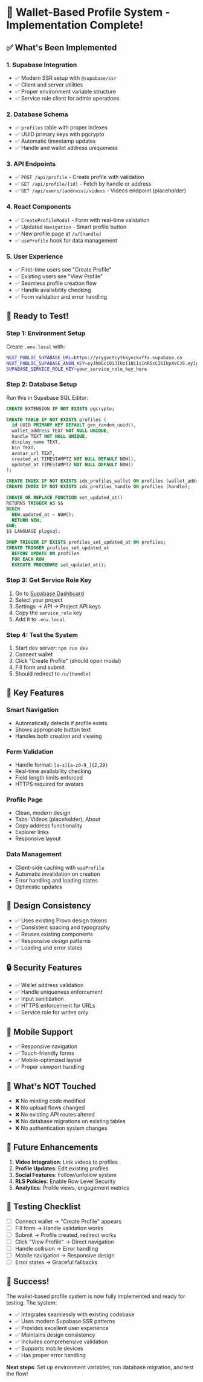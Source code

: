# 🎯 Wallet-Based Profile System - Implementation Complete!

## ✅ What's Been Implemented

### 1. **Supabase Integration**
- ✅ Modern SSR setup with `@supabase/ssr`
- ✅ Client and server utilities
- ✅ Proper environment variable structure
- ✅ Service role client for admin operations

### 2. **Database Schema**
- ✅ `profiles` table with proper indexes
- ✅ UUID primary keys with pgcrypto
- ✅ Automatic timestamp updates
- ✅ Handle and wallet address uniqueness

### 3. **API Endpoints**
- ✅ `POST /api/profile` - Create profile with validation
- ✅ `GET /api/profile/[id]` - Fetch by handle or address
- ✅ `GET /api/users/[address]/videos` - Videos endpoint (placeholder)

### 4. **React Components**
- ✅ `CreateProfileModal` - Form with real-time validation
- ✅ Updated `Navigation` - Smart profile button
- ✅ New profile page at `/u/[handle]`
- ✅ `useProfile` hook for data management

### 5. **User Experience**
- ✅ First-time users see "Create Profile"
- ✅ Existing users see "View Profile"
- ✅ Seamless profile creation flow
- ✅ Handle availability checking
- ✅ Form validation and error handling

## 🚀 Ready to Test!

### Step 1: Environment Setup
Create `.env.local` with:
```bash
NEXT_PUBLIC_SUPABASE_URL=https://yrygvctcytkkyvckxffx.supabase.co
NEXT_PUBLIC_SUPABASE_ANON_KEY=eyJhbGciOiJIUzI1NiIsInR5cCI6IkpXVCJ9.eyJpc3MiOiJzdXBhYmFzZSIsInJlZiI6InlyeWd2Y3RjeXRra3l2Y2t4ZmZ4Iiwicm9sZSI6ImFub24iLCJpYXQiOjE3NTUyNjAwMzksImV4cCI6MjA3MDgzNjAzOX0.4L5seLkjwCDdeLPLpcZbhQWhTdBzN9Aw7lSP_faCDV0
SUPABASE_SERVICE_ROLE_KEY=your_service_role_key_here
```

### Step 2: Database Setup
Run this in Supabase SQL Editor:
```sql
CREATE EXTENSION IF NOT EXISTS pgcrypto;

CREATE TABLE IF NOT EXISTS profiles (
  id UUID PRIMARY KEY DEFAULT gen_random_uuid(),
  wallet_address TEXT NOT NULL UNIQUE,
  handle TEXT NOT NULL UNIQUE,
  display_name TEXT,
  bio TEXT,
  avatar_url TEXT,
  created_at TIMESTAMPTZ NOT NULL DEFAULT NOW(),
  updated_at TIMESTAMPTZ NOT NULL DEFAULT NOW()
);

CREATE INDEX IF NOT EXISTS idx_profiles_wallet ON profiles (wallet_address);
CREATE INDEX IF NOT EXISTS idx_profiles_handle ON profiles (handle);

CREATE OR REPLACE FUNCTION set_updated_at() 
RETURNS TRIGGER AS $$
BEGIN 
  NEW.updated_at = NOW(); 
  RETURN NEW; 
END; 
$$ LANGUAGE plpgsql;

DROP TRIGGER IF EXISTS profiles_set_updated_at ON profiles;
CREATE TRIGGER profiles_set_updated_at 
  BEFORE UPDATE ON profiles
  FOR EACH ROW 
  EXECUTE PROCEDURE set_updated_at();
```

### Step 3: Get Service Role Key
1. Go to [Supabase Dashboard](https://supabase.com/dashboard)
2. Select your project
3. Settings → API → Project API keys
4. Copy the `service_role` key
5. Add it to `.env.local`

### Step 4: Test the System
1. Start dev server: `npm run dev`
2. Connect wallet
3. Click "Create Profile" (should open modal)
4. Fill form and submit
5. Should redirect to `/u/[handle]`

## 🔧 Key Features

### **Smart Navigation**
- Automatically detects if profile exists
- Shows appropriate button text
- Handles both creation and viewing

### **Form Validation**
- Handle format: `[a-z][a-z0-9_]{2,29}`
- Real-time availability checking
- Field length limits enforced
- HTTPS required for avatars

### **Profile Page**
- Clean, modern design
- Tabs: Videos (placeholder), About
- Copy address functionality
- Explorer links
- Responsive layout

### **Data Management**
- Client-side caching with `useProfile`
- Automatic invalidation on creation
- Error handling and loading states
- Optimistic updates

## 🎨 Design Consistency

- ✅ Uses existing Provn design tokens
- ✅ Consistent spacing and typography
- ✅ Reuses existing components
- ✅ Responsive design patterns
- ✅ Loading and error states

## 🔒 Security Features

- ✅ Wallet address validation
- ✅ Handle uniqueness enforcement
- ✅ Input sanitization
- ✅ HTTPS enforcement for URLs
- ✅ Service role for writes only

## 📱 Mobile Support

- ✅ Responsive navigation
- ✅ Touch-friendly forms
- ✅ Mobile-optimized layout
- ✅ Proper viewport handling

## 🚨 What's NOT Touched

- ❌ No minting code modified
- ❌ No upload flows changed
- ❌ No existing API routes altered
- ❌ No database migrations on existing tables
- ❌ No authentication system changes

## 🔮 Future Enhancements

1. **Video Integration**: Link videos to profiles
2. **Profile Updates**: Edit existing profiles
3. **Social Features**: Follow/unfollow system
4. **RLS Policies**: Enable Row Level Security
5. **Analytics**: Profile views, engagement metrics

## 🧪 Testing Checklist

- [ ] Connect wallet → "Create Profile" appears
- [ ] Fill form → Handle validation works
- [ ] Submit → Profile created, redirect works
- [ ] Click "View Profile" → Direct navigation
- [ ] Handle collision → Error handling
- [ ] Mobile navigation → Responsive design
- [ ] Error states → Graceful fallbacks

## 🎉 Success!

The wallet-based profile system is now fully implemented and ready for testing. The system:

- ✅ Integrates seamlessly with existing codebase
- ✅ Uses modern Supabase SSR patterns
- ✅ Provides excellent user experience
- ✅ Maintains design consistency
- ✅ Includes comprehensive validation
- ✅ Supports mobile devices
- ✅ Has proper error handling

**Next steps**: Set up environment variables, run database migration, and test the flow!
